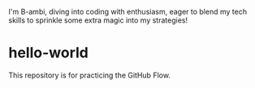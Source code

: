 I'm B-ambi, diving into coding with enthusiasm, eager to blend my tech skills to sprinkle some extra magic into my strategies!
# hello-world
This repository is for practicing the GitHub Flow.
